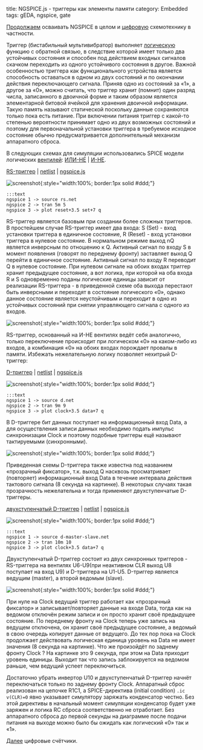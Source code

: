 title: NGSPICE.js - триггеры как элементы памяти
category: Embedded 
tags: gEDA, ngspice, gate

[Продолжаем]({filename}../2016-10-28-ngspice-introduction/2016-10-28-ngspice-introduction.md) осваивать NGSPICE в целом и [цифровую]({filename}../2016-12-18-logic-gate/2016-12-18-logic-gate.md) схемотехнику в частности.

Триггер (бистабильный мультивибратор) выполняет [логическую]({filename}../2016-12-18-logic-gate/2016-12-18-logic-gate.md) функцию с обратной связью, в следствие которой имеет только два устойчивых состояния и способен под действием входных сигналов скачком переходить из одного устойчивого состояния в другое. Важной особенностью триггера как функционального устройства является способность оставаться в одном из двух состояний и по окончании действия переключающего сигнала. Приняв одно из состояний за «1», а другое за «0», можно считать, что триггер хранит (помнит) один разряд числа, записанного в двоичной форме и таким образом является элементарной битовой ячейкой для хранения двоичной информации. Такую память называют статической поскольку данные сохраняются только пока есть питание. При включении питания триггер с какой-то степенью  вероятности принимает одно из двух возможных состояний и поэтому для первоначальной установки триггера в требуемое исходное состояние обычно предусматривается дополнительный механизм аппаратного сброса.

В следующих схемах для симуляции использовались SPICE модели логических [вентилей]({filename}../2016-12-18-logic-gate/2016-12-18-logic-gate.md): [ИЛИ-НЕ]({attach}nor.lib) | [И-НЕ]({attach}nand.lib).

<!-- 
<a href="{attach}nand42.sym"></a>
<a href="{attach}nor42.sym"></a>
-->

<!-- 
sudo cp nor42.sym nand42.sym /usr/share/gEDA/sym/local/
-->

[RS-триггер]({attach}rs.sch) | [netlist]({attach}rs.net) | [ngspice.js](https://ngspice.js.org/?gist=56043bc5c92e810905fe7f0c7c9d05e8)

![screenshot]({attach}show-img-rs.png){:style="width:100%; border:1px solid #ddd;"}

    :::text
    ngspice 1 -> source rs.net
    ngspice 2 -> tran 5m 5
    ngspice 3 -> plot reset+3.5 set+7 q

RS-триггер является базовым при создании более сложных триггеров. В простейшем случае RS-триггер имеет два входа: S (Set) - вход установки триггера в единичное состояние, R (Reset) - вход установки триггера в нулевое состояние. В нормальном режиме выход nQ является инверсным по отношению к Q. Активный сигнал по входу S в момент появления (говорят по переднему фронту) заставляет выход Q перейти в единичное состояние. Активный сигнал по входу R переводит Q в нулевое состояние. При нулевом сигнале на обоих входах триггер хранит предыдущее состояние, а вот логика, при которой на оба входа R и S одновременно поданы логические единицы зависит от реализации RS-триггера - в приведенной схеме оба выхода перестают быть инверсными и переходят в состояние логического «0», однако данное состояние является неустойчивым и переходит в одно из устойчивых состояний при снятии управляющего сигнала с одного из входов.

![screenshot]({attach}rs-canvas.png){:style="width:100%; border:1px solid #ddd;"}

RS-триггер, основанный на И-НЕ вентилях ведёт себя аналогично, только переключение происходит при логическом «0» на каком-либо из входов, а комбинация «0» на обоих входах порождает провалы в памяти. Избежать нежелательную логику позволяет нехитрый D-триггер:

[D-триггер]({attach}d.sch) | [netlist]({attach}d.net) | [ngspice.js](https://ngspice.js.org/?gist=4c52e4ee25294c4321a8cb554e4a9591)

![screenshot]({attach}show-img-d.png){:style="width:100%; border:1px solid #ddd;"}

    :::text
    ngspice 1 -> source d.net
    ngspice 2 -> tran 9m 9
    ngspice 3 -> plot clock+3.5 data+7 q

В D-триггере бит данных поступает на информационный вход Data, а для осуществления записи данных необходимо подать импульс синхронизации Clock и поэтому подобные триггеры ещё называют тактируемыми (синхронными).

![screenshot]({attach}d-canvas.png){:style="width:100%; border:1px solid #ddd;"}

Приведенная схемы D-триггера также известна под названием «прозрачный фиксатор», т.к. выход Q насквозь просматривает (повторяет) информационный вход Data в течение интервала действия тактового сигнала (8 секунда на картинке). В некоторых случаях такая прозрачность нежелательна и тогда применяют двухступенчатые D-триггеры.

[двухступенчатый D-триггер]({attach}d-master-slave.sch) | [netlist]({attach}d-master-slave.net) | [ngspice.js](https://ngspice.js.org/?gist=260267ca527fd24b3e1c836d3e93fb37)

![screenshot]({attach}show-img-d-master-slave.png){:style="width:100%; border:1px solid #ddd;"}

    :::text
    ngspice 1 -> source d-master-slave.net
    ngspice 2 -> tran 10m 10
    ngspice 3 -> plot clock+3.5 data+7 q

Двухступенчатый D-триггер состоит из двух синхронных триггеров - RS-триггера на вентилях U6-U9(при неактивном CLR выход U8 поступает на вход U9) и D-триггера на U1-U5. D-триггер является ведущим (master), а второй ведомым (slave).

![screenshot]({attach}d-master-slave-canvas.png){:style="width:100%; border:1px solid #ddd;"}

При нуле на Clock ведущий триггер работает как «прозрачный фиксатор» и записывает/повторяет данные на входе Data, тогда как на ведомом отключён режим записи и он просто хранит своё предыдущее состояние. По переднему фронту на Clock теперь уже запись на ведущем отключена, он хранит своё предыдущее состояние, а ведомый в свою очередь копирует данные от ведущего. До тех пор пока на Clock продолжает действовать логическая единица уровень на Data не имеет значения (8 секунда на картинке). Что же произойдёт по заднему фронту Clock ? На картинке это 9 секунда, при этом на Data приходит уровень единицы. Выходит так что запись заблокируется на ведомом раньше, чем ведущий успеет переключиться.

Достаточно убрать инвертор U10 и двухступенчатый D-триггер начнёт переключаться только по заднему фронту Clock. Аппаратный сброс реализован на цепочке R1C1, а SPICE-директива (initial condition) ```.ic v(CLR)=0``` явно указывает симулятору заряжать конденсатор честно. Без этой директивы в начальный момент симуляции конденсатор будет уже заряжен и логика RC сброса соответственно не отработает. Без аппаратного сброса до первой секунды на диаграмме после подачи питания на выходе можно было бы ожидать как логический «0» так и «1».

[Далее]({filename}../2016-12-22-digital-counters/2016-12-22-digital-counters.md) цифровые счётчики.